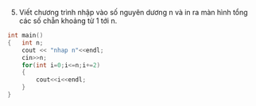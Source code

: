 5.	Viết chương trình nhập vào số nguyên dương n và in ra màn hình tổng các số chẵn khoảng từ 1 tới n.
```cpp
int main()
{   int n;
    cout << "nhap n"<<endl;
    cin>>n;
    for(int i=0;i<=n;i+=2)
    {
        cout<<i<<endl;
    }
}
```
